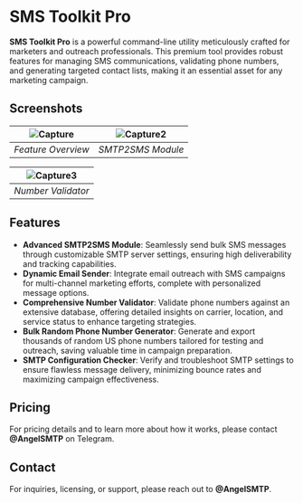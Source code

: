 # SMS Toolkit Pro

**SMS Toolkit Pro** is a powerful command-line utility meticulously crafted for marketers and outreach professionals. This premium tool provides robust features for managing SMS communications, validating phone numbers, and generating targeted contact lists, making it an essential asset for any marketing campaign.

## Screenshots

| ![Capture](https://github.com/user-attachments/assets/823932ca-7e84-467b-9cbe-1a76f4ecec2c) | ![Capture2](https://github.com/user-attachments/assets/add58e73-1956-4312-a999-0030b5f19528) |
|:---:|:---:|
| *Feature Overview* | *SMTP2SMS Module* |

| ![Capture3](https://github.com/user-attachments/assets/7762ca89-eaab-4af2-b3fd-d5df0f77a482) | 
|:---:|
| *Number Validator* |

## Features

* **Advanced SMTP2SMS Module**: Seamlessly send bulk SMS messages through customizable SMTP server settings, ensuring high deliverability and tracking capabilities.
* **Dynamic Email Sender**: Integrate email outreach with SMS campaigns for multi-channel marketing efforts, complete with personalized message options.
* **Comprehensive Number Validator**: Validate phone numbers against an extensive database, offering detailed insights on carrier, location, and service status to enhance targeting strategies.
* **Bulk Random Phone Number Generator**: Generate and export thousands of random US phone numbers tailored for testing and outreach, saving valuable time in campaign preparation.
* **SMTP Configuration Checker**: Verify and troubleshoot SMTP settings to ensure flawless message delivery, minimizing bounce rates and maximizing campaign effectiveness.

## Pricing

For pricing details and to learn more about how it works, please contact **@AngelSMTP** on Telegram.

## Contact

For inquiries, licensing, or support, please reach out to **@AngelSMTP**.
